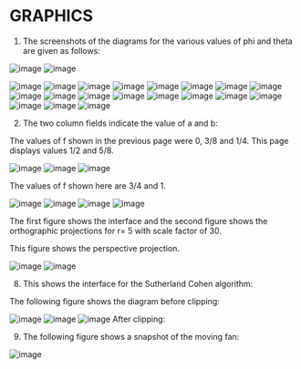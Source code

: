 # GRAPHICS

1)	The screenshots of the diagrams for the various values of phi and theta are given as follows:
       
 
![image](https://user-images.githubusercontent.com/63841770/90317547-00116200-df48-11ea-8369-25bff376b1a6.png)
![image](https://user-images.githubusercontent.com/63841770/90317553-07d10680-df48-11ea-9fb7-12ab029caf10.png)

![image](https://user-images.githubusercontent.com/63841770/90317544-fbe54480-df47-11ea-937f-b9f12b90a0f9.png)
![image](https://user-images.githubusercontent.com/63841770/90317556-0d2e5100-df48-11ea-8cfe-5e9faada5991.png)
![image](https://user-images.githubusercontent.com/63841770/90317557-10294180-df48-11ea-8623-0a6d8d63b792.png)
![image](https://user-images.githubusercontent.com/63841770/90317560-13243200-df48-11ea-8b72-d0fff4922d71.png)
![image](https://user-images.githubusercontent.com/63841770/90317564-17504f80-df48-11ea-8d5e-4dad92f5d46e.png)
![image](https://user-images.githubusercontent.com/63841770/90317568-1b7c6d00-df48-11ea-8e1b-f632a100da56.png)
![image](https://user-images.githubusercontent.com/63841770/90317569-1f0ff400-df48-11ea-8d89-51ec9034f570.png)
![image](https://user-images.githubusercontent.com/63841770/90317574-259e6b80-df48-11ea-9d1e-3f8dff73ab30.png)
![image](https://user-images.githubusercontent.com/63841770/90317576-2c2ce300-df48-11ea-985c-7a8478e3e9ca.png)
![image](https://user-images.githubusercontent.com/63841770/90317580-2fc06a00-df48-11ea-8bff-00a75b874a23.png)
![image](https://user-images.githubusercontent.com/63841770/90317589-3c44c280-df48-11ea-9870-35383e29c58b.png)
![image](https://user-images.githubusercontent.com/63841770/90317594-41097680-df48-11ea-9767-831c9b46ec2a.png)
![image](https://user-images.githubusercontent.com/63841770/90317596-436bd080-df48-11ea-8125-bc576ca06961.png)
![image](https://user-images.githubusercontent.com/63841770/90317604-4b2b7500-df48-11ea-98dd-cb97a5350bca.png)
![image](https://user-images.githubusercontent.com/63841770/90317605-5088bf80-df48-11ea-9f58-d3422f991f84.png)
![image](https://user-images.githubusercontent.com/63841770/90317609-541c4680-df48-11ea-9436-35e54a09bbbd.png)
![image](https://user-images.githubusercontent.com/63841770/90317610-57afcd80-df48-11ea-81ca-d0c3de81080d.png)
![image](https://user-images.githubusercontent.com/63841770/90317617-5ed6db80-df48-11ea-924d-68ab88916b8b.png)
![image](https://user-images.githubusercontent.com/63841770/90317618-61d1cc00-df48-11ea-832f-ef2c6cb4fa8b.png)

2)	The two column fields indicate the value of a and b:
 
The values of f shown in the previous page were 0, 3/8 and 1/4. This page displays values 1/2 and 5/8.

![image](https://user-images.githubusercontent.com/63841770/90317668-abbab200-df48-11ea-8bc9-bd9ffe532ef0.png)
![image](https://user-images.githubusercontent.com/63841770/90317673-ae1d0c00-df48-11ea-980a-8b4a45e8d1a5.png)
![image](https://user-images.githubusercontent.com/63841770/90317678-b37a5680-df48-11ea-9e11-93acb18f38ca.png)

The values of f shown here are 3/4 and 1.

![image](https://user-images.githubusercontent.com/63841770/90317718-e9b7d600-df48-11ea-8180-be3ee5a1c4b4.png)
![image](https://user-images.githubusercontent.com/63841770/90317722-f0dee400-df48-11ea-929b-927acd66aabf.png)
![image](https://user-images.githubusercontent.com/63841770/90317727-f76d5b80-df48-11ea-9c97-2f35f2f7d138.png)
![image](https://user-images.githubusercontent.com/63841770/90317732-fa684c00-df48-11ea-9714-d543bf76fa11.png)
 
 
The first figure shows the interface and the second figure shows the orthographic projections for r= 5 with scale factor of 30.
 
This figure shows the perspective projection.


![image](https://user-images.githubusercontent.com/63841770/90317737-005e2d00-df49-11ea-9e2a-8aeec960131d.png)
![image](https://user-images.githubusercontent.com/63841770/90317738-02c08700-df49-11ea-8ca7-fa927d69b024.png)

8) This shows the interface for the Sutherland Cohen algorithm:
 
The following figure shows the diagram before clipping:
 
![image](https://user-images.githubusercontent.com/63841770/90317744-0eac4900-df49-11ea-89b1-2ed17d9addd9.png)
![image](https://user-images.githubusercontent.com/63841770/90317747-12d86680-df49-11ea-95a1-e5dbf49383a2.png)
![image](https://user-images.githubusercontent.com/63841770/90317750-1a980b00-df49-11ea-89e0-8214a5a7af0b.png)
After clipping:
 
9) The following figure shows a snapshot of the moving fan:

 
![image](https://user-images.githubusercontent.com/63841770/90317753-208dec00-df49-11ea-96c4-bf9753ee07f2.png)
 

